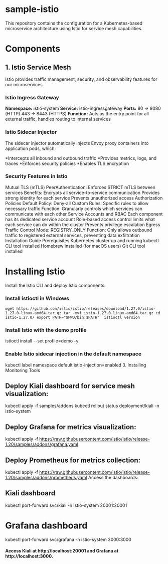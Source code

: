 # sample-istio
This repository contains the configuration for a Kubernetes-based microservice architecture using Istio for service mesh capabilities.

# Components
## 1. Istio Service Mesh
Istio provides traffic management, security, and observability features for our microservices.

### Istio Ingress Gateway
**Namespace:** istio-system
**Service:** istio-ingressgateway
**Ports:**
80 → 8080 (HTTP)
443 → 8443 (HTTPS)
**Function:** Acts as the entry point for all external traffic, handles routing to internal services

### Istio Sidecar Injector
The sidecar injector automatically injects Envoy proxy containers into application pods, which:

*Intercepts all inbound and outbound traffic
*Provides metrics, logs, and traces
*Enforces security policies
*Enables TLS encryption

### Security Features in Istio
Mutual TLS (mTLS)
PeerAuthentication: Enforces STRICT mTLS between services
Benefits:
Encrypts all service-to-service communication
Provides strong identity for each service
Prevents unauthorized access
Authorization Policies
Default Policy: Deny-all
Custom Rules: Specific rules to allow necessary traffic
Function: Granularly controls which services can communicate with each other
Service Accounts and RBAC
Each component has its dedicated service account
Role-based access control limits what each service can do within the cluster
Prevents privilege escalation
Egress Traffic Control
Mode: REGISTRY_ONLY
Function: Only allows outbound traffic to registered external services, preventing data exfiltration
Installation Guide
Prerequisites
Kubernetes cluster up and running
kubectl CLI tool installed
Homebrew installed (for macOS users)
Git CLI tool installed

# Installing Istio
Install the Istio CLI and deploy Istio components:

### Install istioctl in Windows
` wget https://github.com/istio/istio/releases/download/1.27.0/istio-1.27.0-linux-amd64.tar.gz
 tar -xvf istio-1.27.0-linux-amd64.tar.gz
 cd istio-1.27.0/
 export PATH="$PWD/bin:$PATH" 
 istioctl version `

### Install Istio with the demo profile
istioctl install --set profile=demo -y

### Enable Istio sidecar injection in the default namespace
kubectl label namespace default istio-injection=enabled
3. Installing Monitoring Tools

## Deploy Kiali dashboard for service mesh visualization:

kubectl apply -f samples/addons
kubectl rollout status deployment/kiali -n istio-system

## Deploy Grafana for metrics visualization:

kubectl apply -f https://raw.githubusercontent.com/istio/istio/release-1.20/samples/addons/grafana.yaml
## Deploy Prometheus for metrics collection:

kubectl apply -f https://raw.githubusercontent.com/istio/istio/release-1.20/samples/addons/prometheus.yaml
Access the dashboards:

## Kiali dashboard
kubectl port-forward svc/kiali -n istio-system 20001:20001

# Grafana dashboard
kubectl port-forward svc/grafana -n istio-system 3000:3000

#### Access Kiali at http://localhost:20001 and Grafana at http://localhost:3000.
